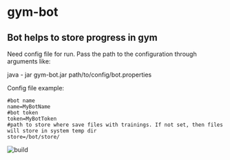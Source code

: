 # gym-bot

Bot helps to store progress in gym
--
Need config file for run. Pass the path to the configuration through arguments like:

java - jar gym-bot.jar path/to/config/bot.properties

Config file example:

~~~~
#bot name
name=MyBotName
#bot token
token=MyBotToken
#path to store where save files with trainings. If not set, then files will store in system temp dir
store=/bot/store/
~~~~

![build](https://github.com/Vichukano/gym-bot/actions/workflows/main.yml/badge.svg)